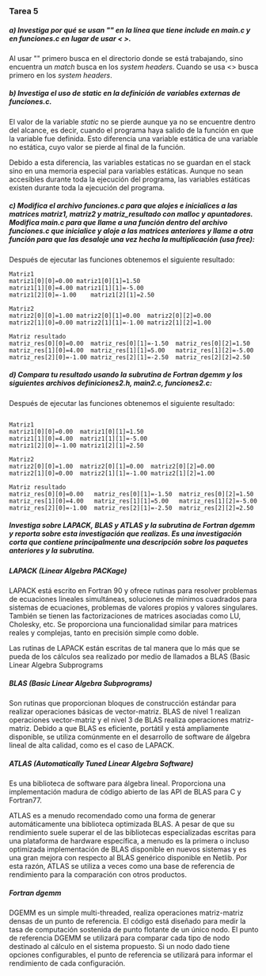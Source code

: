 ### Tarea 5

##### a) Investiga por qué se usan "" en la línea que tiene include en main.c y en funciones.c en lugar de usar < >.

Al usar "" primero busca en el directorio donde se está trabajando,
sino encuentra un *match* busca en los *system headers*. Cuando se usa <>
busca primero en los *system headers*.

 ##### b) Investiga el uso de static en la definición de variables externas de funciones.c.

 El valor de la variable *static* no se pierde aunque ya no se encuentre dentro
  del alcance, es decir, cuando el programa haya salido de la función en que
  la variable fue definida. Esto diferencia una variable estática de una
  variable no estática, cuyo valor se pierde al final de la función.

 Debido a esta diferencia, las variables estaticas no se guardan en el stack
 sino en una memoria especial para variables estáticas. Aunque no sean
 accesibles durante toda la ejecución del programa, las variables
 estáticas existen durante toda la ejecución del programa.

 ##### c) Modifica el archivo funciones.c para que alojes e inicialices a las matrices matriz1, matriz2 y matriz_resultado con malloc y apuntadores. Modifica main.c para que llame a una función dentro del archivo funciones.c que inicialice y aloje a las matrices anteriores y llame a otra función para que las desaloje una vez hecha la multiplicación (usa free):

 Después de ejecutar las funciones obtenemos el siguiente resultado:

 ```
 Matriz1
 matriz1[0][0]=0.00	matriz1[0][1]=1.50
 matriz1[1][0]=4.00	matriz1[1][1]=-5.00
 matriz1[2][0]=-1.00	matriz1[2][1]=2.50

 Matriz2
 matriz2[0][0]=1.00	matriz2[0][1]=0.00	matriz2[0][2]=0.00
 matriz2[1][0]=0.00	matriz2[1][1]=-1.00	matriz2[1][2]=1.00

 Matriz resultado
 matriz_res[0][0]=0.00	matriz_res[0][1]=-1.50	matriz_res[0][2]=1.50
 matriz_res[1][0]=4.00	matriz_res[1][1]=5.00	matriz_res[1][2]=-5.00
 matriz_res[2][0]=-1.00	matriz_res[2][1]=-2.50	matriz_res[2][2]=2.50
 ```

##### d) Compara tu resultado usando la subrutina de Fortran dgemm y los siguientes archivos definiciones2.h, main2.c, funciones2.c:

 Después de ejecutar las funciones obtenemos el siguiente resultado:
```

Matriz1
matriz1[0][0]=0.00	matriz1[0][1]=1.50
matriz1[1][0]=4.00	matriz1[1][1]=-5.00
matriz1[2][0]=-1.00	matriz1[2][1]=2.50

Matriz2
matriz2[0][0]=1.00	matriz2[0][1]=0.00	matriz2[0][2]=0.00
matriz2[1][0]=0.00	matriz2[1][1]=-1.00	matriz2[1][2]=1.00

Matriz resultado
matriz_res[0][0]=0.00	matriz_res[0][1]=-1.50	matriz_res[0][2]=1.50
matriz_res[1][0]=4.00	matriz_res[1][1]=5.00	matriz_res[1][2]=-5.00
matriz_res[2][0]=-1.00	matriz_res[2][1]=-2.50	matriz_res[2][2]=2.50
```


##### Investiga sobre LAPACK, BLAS y ATLAS y la subrutina de Fortran dgemm y reporta sobre esta investigación que realizas. Es una investigación corta que contiene principalmente una descripción sobre los paquetes anteriores y la subrutina.


##### LAPACK (Linear Algebra PACKage)

LAPACK está escrito en Fortran 90 y ofrece rutinas para resolver problemas de ecuaciones lineales simultáneas, soluciones de mínimos cuadrados para sistemas de ecuaciones, problemas de valores propios y valores singulares. También se tienen las factorizaciones de matrices asociadas como LU, Cholesky, etc. Se proporciona una funcionalidad similar para matrices reales y complejas, tanto en precisión simple como doble.

Las rutinas de LAPACK están escritas de tal manera que lo más que se pueda de los cálculos sea realizado por medio de llamados a BLAS (Basic Linear Algebra Subprograms

##### BLAS (Basic Linear Algebra Subprograms)

Son rutinas que proporcionan bloques de construcción estándar para realizar operaciones básicas de vector-matriz. BLAS de nivel 1 realizan operaciones vector-matriz y el nivel 3 de BLAS realiza operaciones matriz-matriz. Debido a que BLAS es eficiente, portátil y está ampliamente disponible, se utiliza comúnmente en el desarrollo de software de álgebra lineal de alta calidad, como es el caso de LAPACK.

##### ATLAS (Automatically Tuned Linear Algebra Software)

Es una biblioteca de software para álgebra lineal. Proporciona una implementación madura de código abierto de las API de BLAS para C y Fortran77.

ATLAS es a menudo recomendado como una forma de generar automáticamente una biblioteca optimizada BLAS. A pesar de que su rendimiento suele superar el de las bibliotecas especializadas escritas para una plataforma de hardware específica, a menudo es la primera o incluso optimizada implementación de BLAS disponible en nuevos sistemas y es una gran mejora con respecto al BLAS genérico disponible en Netlib. Por esta razón, ATLAS se utiliza a veces como una base de referencia de rendimiento para la comparación con otros productos.

#####  Fortran dgemm

DGEMM es un simple multi-threaded, realiza operaciones matriz-matriz densas de un punto de referencia. El código está diseñado para medir la tasa de computación sostenida de punto flotante de un único nodo. El punto de referencia DGEMM se utilizará para comparar cada tipo de nodo destinado al cálculo en el sistema propuesto. Si un nodo dado tiene opciones configurables, el punto de referencia se utilizará para informar el rendimiento de cada configuración.
